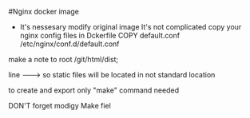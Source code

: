 #Nginx docker image

* It's nessesary modify original image
It's not complicated copy your nginx config files in Dckerfile
COPY default.conf  /etc/nginx/conf.d/default.conf

make a note to 
root   /git/html/dist;

line ---> so static files will be located in not standard location

to create and export only "make" command needed

DON'T forget modigy Make fiel